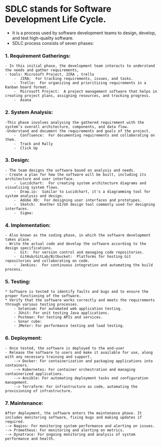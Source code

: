 
# SDLC stands for Software Development Life Cycle. 
- It is a process used by software development teams to design, develop, and test high-quality software. 
- SDLC process consists of seven phases:
### 1. Requirement Gatherings: 
	- In this initial phase, the development team interacts to understand the needs and gather requirements,
	- tools: Microsoft Project, JIRA , trello
		-  JIRA:  For tracking requirements, issues, and tasks.
		-  Trello:  For organizing and prioritizing requirements in a Kanban board format.
		-  Microsoft Project:  A project management software that helps in creating project plans, assigning resources, and tracking progress.
		-  Asana 
### 2. System Analysis: 
	-This phase involves analysing the gathered requirement with the system’s overall architecture, components, and data flow.
	-Understand and document the requirements and goals of the project.
	   	-  Confluence:  For documenting requirements and collaborating on them.
		-  Track and Rally 
		-  Click Up 
### 3. Design: 
	- The team designs the software based on analysis and needs.
	- Create a plan for how the software will be built, including its architecture and user interface.
	   	-  Lucidchart:  For creating system architecture diagrams and visualizing system flows.
		-  Draw.io:  Similar to Lucidchart, it's a diagramming tool for system analysis and design.
		-  Adobe XD:  For designing user interfaces and prototypes.
		-  Sketch:  Another UI/UX design tool commonly used for designing interfaces.
		-  Sigma: 
### 4. Implementation: 
	- Also known as the coding phase, in which the software development takes place.
	- Write the actual code and develop the software according to the design specifications.
	   	-  Git:  For version control and managing code repositories.
		-  GitHub/GitLab/Bitbucket:  Platforms for hosting Git repositories and collaborating on code.
		-  Jenkins:  For continuous integration and automating the build process.
### 5. Testing: 
	* Software is tested to identify faults and bugs and to ensure the proper functioning of the software.
	* Verify that the software works correctly and meets the requirements through various testing processes.
		- Selenium: For automated web application testing.
		- JUnit: For unit testing Java applications.
		- Postman: For testing APIs and services.
		- Sonar cube:
		- JMeter: For performance testing and load testing.
### 6. Deployment: 
	- Once tested, the software is deployed to the end-user
	- Release the software to users and make it available for use, along with any necessary training and support.
		--> Docker: For containerization and packaging applications into containers.
		--> Kubernetes: For container orchestration and managing containerized applications.
		--> Ansible: For automating deployment tasks and configuration management.
		--> Terraform: For infrastructure as code, automating the provisioning of infrastructure.
### 7. Maintenance: 
	After deployment, the software enters the maintenance phase. It includes monitoring software, fixing bugs and making updates if required.
	--> Nagios: For monitoring system performance and alerting on issues.
	--> Prometheus: For monitoring and alerting on metrics.
	--> Dynatrace: For ongoing monitoring and analysis of system performance and health.

